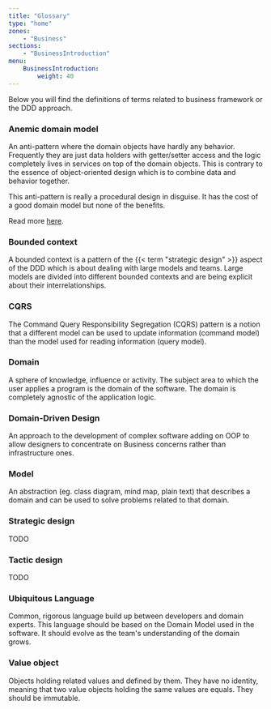 ```yaml
---
title: "Glossary"
type: "home"
zones:
    - "Business"
sections:
    - "BusinessIntroduction"
menu:
    BusinessIntroduction:
        weight: 40
---
```


Below you will find the definitions of terms related to business framework or the DDD approach.

### Anemic domain model

An anti-pattern where the domain objects have hardly any behavior. Frequently they are just data holders with
getter/setter access and the logic completely lives in services on top of the domain objects. This is contrary to the 
essence of object-oriented design which is to combine data and behavior together.  

This anti-pattern is really a procedural design in disguise. It has the cost of a good domain model but none of the benefits.

Read more [here](http://martinfowler.com/bliki/AnemicDomainModel.html).

### Bounded context

A bounded context is a pattern of the {{< term "strategic design" >}} aspect of the DDD which is about dealing with large
models and teams. Large models are divided into different bounded contexts and are being explicit about their 
interrelationships.

### CQRS

The Command Query Responsibility Segregation (CQRS) pattern is a notion that a different model can be used to update
information (command model) than the model used for reading information (query model). 

### Domain 

A sphere of knowledge, influence or activity. The subject area to which the user applies a program is the 
domain of the software. The domain is completely agnostic of the application logic.

### Domain-Driven Design

An approach to the development of complex software adding on OOP to allow designers to concentrate on Business concerns rather than infrastructure ones.

### Model

An abstraction (eg. class diagram, mind map, plain text) that describes a domain and can be used to solve 
problems related to that domain.

### Strategic design

TODO

### Tactic design

TODO

### Ubiquitous Language

Common, rigorous language build up between developers and domain experts. This language should be based on the Domain 
Model used in the software. It should evolve as the team's understanding of the domain grows.

### Value object

Objects holding related values and defined by them. They have no identity, meaning that two value objects holding the same 
values are equals. They should be immutable.